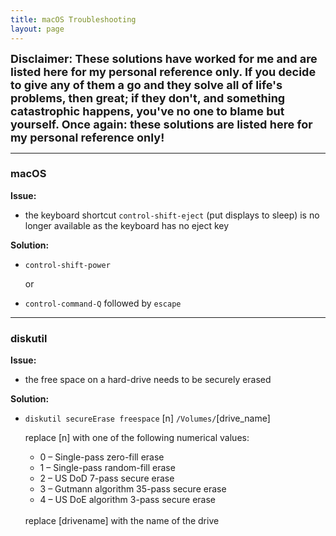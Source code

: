 ```yaml
---
title: macOS Troubleshooting
layout: page
---
```


<font size="4">
<b>Disclaimer: These solutions have worked for me and are listed here for my personal reference only. If you decide to give any of them a go and they solve all of life's problems, then great; if they don't, and something catastrophic happens, you've no one to blame but yourself. Once again: these solutions are listed here for my personal reference only!</b>
</font>

---

### macOS ###

**Issue:**

- the keyboard shortcut `control-shift-eject` (put displays to sleep) is no longer available as the keyboard has no eject key

**Solution:**

- `control-shift-power`

  or
  
- `control-command-Q` followed by `escape`

---

### diskutil ###

**Issue:**

- the free space on a hard-drive needs to be securely erased

**Solution:**

- `diskutil secureErase freespace` [n] `/Volumes/`[drive_name]

  replace [n] with one of the following numerical values:

    - 0 – Single-pass zero-fill erase
    - 1 – Single-pass random-fill erase
    - 2 – US DoD 7-pass secure erase
    - 3 – Gutmann algorithm 35-pass secure erase
    - 4 – US DoE algorithm 3-pass secure erase
   <br>
  replace [drivename] with the name of the drive
